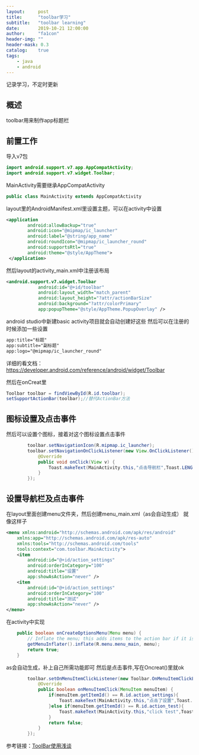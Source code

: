 ```yaml
---
layout:     post
title:      "toolbar学习"
subtitle:   "toolbar learning"
date:       2019-10-21 12:00:00
author:     "fa1con"
header-img: ""
header-mask: 0.3
catalog:    true
tags:
    - java
    - android
---
```


记录学习，不定时更新
## 概述
toolbar用来制作app标题栏
## 前置工作
导入v7包
```java
import android.support.v7.app.AppCompatActivity;
import android.support.v7.widget.Toolbar;
```
MainActivity需要继承AppCompatActivity
```java
public class MainActivity extends AppCompatActivity
```
layout里的AndroidManifest.xml里设置主题，可以在activity中设置
```xml
<application
        android:allowBackup="true"
        android:icon="@mipmap/ic_launcher"
        android:label="@string/app_name"
        android:roundIcon="@mipmap/ic_launcher_round"
        android:supportsRtl="true"
        android:theme="@style/AppTheme">
 </application>
```
然后layout的activity_main.xml中注册该布局
```xml
<android.support.v7.widget.Toolbar
            android:id="@+id/toolbar"
            android:layout_width="match_parent"
            android:layout_height="?attr/actionBarSize"
            android:background="?attr/colorPrimary"
            app:popupTheme="@style/AppTheme.PopupOverlay" />
```
android studio中新建basic activity项目就会自动创建好这些
然后可以在注册的时候添加一些设置
```xml
app:title="标题"
app:subtitle="副标题"
app:logo="@mipmap/ic_launcher_round" 
```
详细的看文档：
https://developer.android.com/reference/android/widget/Toolbar

然后在onCreat里
```java
Toolbar toolbar = findViewById(R.id.toolbar);
setSupportActionBar(toolbar);//替代ActionBar方法
```
## 图标设置及点击事件
然后可以设置个图标，接着对这个图标设置点击事件
```java
        toolbar.setNavigationIcon(R.mipmap.ic_launcher);
        toolbar.setNavigationOnClickListener(new View.OnClickListener() {
            @Override
            public void onClick(View v) {
                Toast.makeText(MainActivity.this,"点击导航栏",Toast.LENGTH_LONG).show();
            }
        });
```
## 设置导航栏及点击事件
在layout里面创建menu文件夹，然后创建menu_main.xml（as会自动生成）
就像这样子
```xml
<menu xmlns:android="http://schemas.android.com/apk/res/android"
    xmlns:app="http://schemas.android.com/apk/res-auto"
    xmlns:tools="http://schemas.android.com/tools"
    tools:context="com.toolbar.MainActivity">
    <item
        android:id="@+id/action_settings"
        android:orderInCategory="100"
        android:title="设置"
        app:showAsAction="never" />
    <item
        android:id="@+id/action_settings"
        android:orderInCategory="100"
        android:title="测试"
        app:showAsAction="never" />
</menu>
```
在activity中实现
```java
    public boolean onCreateOptionsMenu(Menu menu) {
        // Inflate the menu; this adds items to the action bar if it is present.
        getMenuInflater().inflate(R.menu.menu_main, menu);
        return true;
    }
```
as会自动生成，补上自己所需功能即可
然后是点击事件,写在Oncreat()里就ok
```java
        toolbar.setOnMenuItemClickListener(new Toolbar.OnMenuItemClickListener() {
            @Override
            public boolean onMenuItemClick(MenuItem menuItem) {
                if(menuItem.getItemId() == R.id.action_settings){
                    Toast.makeText(MainActivity.this,"点击了设置",Toast.LENGTH_SHORT).show();
                }else if(menuItem.getItemId() == R.id.action_test){
                    Toast.makeText(MainActivity.this,"click test",Toast.LENGTH_SHORT).show();
                }
                return false;
            }
        });
```
参考链接：[ToolBar使用浅谈](https://www.jianshu.com/p/04441e1cce9a)